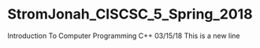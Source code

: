 # StromJonah_CISCSC_5_Spring_2018
Introduction To Computer Programming C++ 03/15/18
This is a new line
